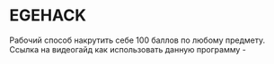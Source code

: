 # EGEHACK
Рабочий способ накрутить себе 100 баллов по любому предмету. Ccылка на видеогайд как использовать данную программу -
